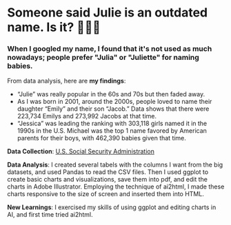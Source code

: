 # Someone said Julie is an outdated name. Is it? 🥹🤨😧
### When I googled my name, I found that it's not used as much nowadays; people prefer "Julia" or "Juliette" for naming babies.

From data analysis, here are **my findings**:

- “Julie” was really popular in the 60s and 70s but then faded away.
- As I was born in 2001, around the 2000s, people loved to name their daughter “Emily” and their son “Jacob.” Data shows that there were 223,734 Emilys and 273,992 Jacobs at that time.
- “Jessica” was leading the ranking with 303,118 girls named it in the 1990s in the U.S. Michael was the top 1 name favored by American parents for their boys, with 462,390 babies given that time.

**Data Collection**:
[U.S. Social Security Administration](https://www.ssa.gov/oact/babynames/decades/names1950s.html)

**Data Analysis**:
I created several tabels with the columns I want from the big datasets, and used Pandas to read the CSV files. Then I used ggplot to create basic charts and visualizations, save them into pdf, and edit the charts in Adobe Illustrator. Employing the technique of ai2html, I made these charts responsive to the size of screen and inserted them into HTML.

**New Learnings**:
I exercised my skills of using ggplot and editing charts in AI, and first time tried ai2html.

 

 
